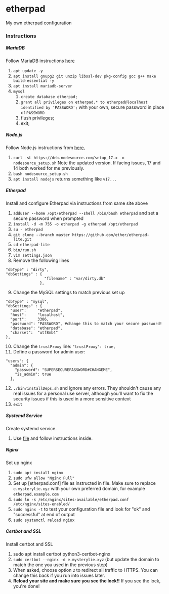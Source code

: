 # etherpad
My own etherpad configuration

### Instructions
##### MariaDB
Follow MariaDB instructions [here](https://www.howtoforge.com/tutorial/ubuntu-etherpad-editor-server-installation/)
1. `apt update -y`
2. `apt install gnupg2 git unzip libssl-dev pkg-config gcc g++ make build-essential -y`
3. `apt install mariadb-server` 
4. `mysql`
   1. `create database etherpad;`
   2. `grant all privileges on etherpad.* to etherpad@localhost identified by 'PASSWORD';` with your own, secure password in place of `PASSWORD` 
    3. flush privileges;
    4. exit;
##### Node.js 
Follow Node.js instructions from [here.](https://www.howtoforge.com/tutorial/ubuntu-etherpad-editor-server-installation/)
1. `curl -sL https://deb.nodesource.com/setup_17.x -o nodesource_setup.sh` Note the updated version. If facing issues, 17 and 14 both worked for me previously. 
2. `bash nodesource_setup.sh`
3. `apt install nodejs` returns something like `v17...`
##### Etherpad
Install and configure Etherpad via instructions from same site above
1. `adduser --home /opt/etherpad --shell /bin/bash etherpad` and set a secure password when prompted
2. `install -d -m 755 -o etherpad -g etherpad /opt/etherpad`
3. `su - etherpad`
4. `git clone --branch master https://github.com/ether/etherpad-lite.git`
5. `cd etherpad-lite`
6. `bin/run.sh`
7. `vim settings.json`
8. Remove the following lines
  ```
  "dbType" : "dirty",
  "dbSettings" : {
                   "filename" : "var/dirty.db"
                 },
  ```
9. Change the MySQL settings to match previous set up
  ```
  "dbType" : "mysql",
  "dbSettings" : {
    "user":     "etherpad",
    "host":     "localhost",
    "port":     3306,
    "password": "PASSWORD", #change this to match your secure password!
    "database": "etherpad",
    "charset":  "utf8mb4"
  },
  ```
10. Change the `trustProxy` line: `"trustProxy": true,`
11. Define a password for admin user:
  ```
  "users": {
    "admin": {
      "password": "SUPERSECUREPASSWORD#CHANGEME",
      "is_admin": true
    },
  ```
12. `./bin/installDeps.sh` and ignore any errors. They shouldn't cause any real issues for a personal use server, although you'll want to fix the security issues if this is used in a more sensitive context
13. `exit`
##### Systemd Service
Create systemd service.
1. Use [file](etherpad.service) and follow instructions inside.
##### Nginx
Set up nginx
1. `sudo apt install nginx`
2. `sudo ufw allow "Nginx Full"`
3. Set up [etherpad.conf] file as instructed in file. Make sure to replace `e.mysterylie.xyz` with your own preferred domain, for example `etherpad.example.com`
4. `sudo ln -s /etc/nginx/sites-available/etherpad.conf /etc/nginx/sites-enabled/`
5. `sudo nginx -t` to test your configuration file and look for "ok" and "successful" at end of output
6. `sudo systemctl reload nginx`
##### Certbot and SSL
Install certbot and SSL
1. sudo apt install certbot python3-certbot-nginx      
2. `sudo certbot --nginx -d e.mysterylie.xyz` (but update the domain to match the one you used in the previous step)
3. When asked, choose option `2` to redirect all traffic to HTTPS. You can change this back if you run into issues later.
4. **Reload your site and make sure you see the lock!!** If you see the lock, you're done!

